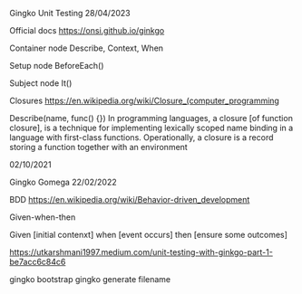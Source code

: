 Gingko Unit Testing
28/04/2023

Official docs
https://onsi.github.io/ginkgo

Container node
Describe, Context, When

Setup node
BeforeEach()

Subject node
It()


Closures
https://en.wikipedia.org/wiki/Closure_(computer_programming

Describe(name, func() {})
In programming languages, a closure [of function closure], is a
technique for implementing lexically scoped name binding in a 
language with first-class functions.
Operationally, a closure is a record storing a function together
with an environment


02/10/2021

Gingko
Gomega
22/02/2022



BDD
https://en.wikipedia.org/wiki/Behavior-driven_development

Given-when-then

Given [initial contenxt] when [event occurs] then [ensure some outcomes]



https://utkarshmani1997.medium.com/unit-testing-with-ginkgo-part-1-be7acc6c84c6


gingko bootstrap
gingko generate filename
